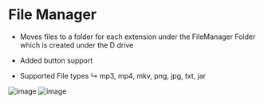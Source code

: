 

                                                                                
             

                                                                                             
 # File Manager

 
- Moves files to a folder for each extension under the FileManager Folder which is created under the D drive
- Added button support 

- Supported File types 
    ↳ mp3, mp4, mkv, png, jpg, txt, jar


![image](https://github.com/user-attachments/assets/e07ef565-825e-4be4-a5b4-3f02e047933b)
![image](https://github.com/user-attachments/assets/1453a83f-d17e-4e39-b40f-3ef405b4841f)


